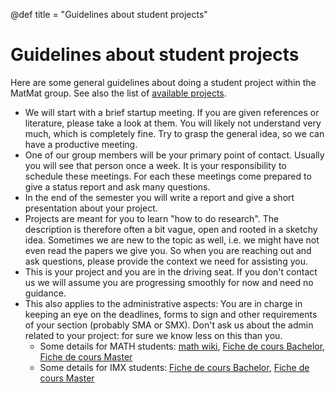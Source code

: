 @def title = "Guidelines about student projects"

# Guidelines about student projects

Here are some general guidelines about doing a student project within the MatMat group.
See also the list of [available projects](/student_projects).

- We will start with a brief startup meeting. If you are given references or literature,
  please take a look at them. You will likely not understand very much, which is
  completely fine. Try to grasp the general idea, so we can have a productive meeting.
- One of our group members will be your primary point of contact. Usually you will
  see that person once a week. It is your responsibility to schedule these meetings.
  For each these meetings come prepared to give a status report and ask many questions.
- In the end of the semester
  you will write a report and give a short presentation about your project.
- Projects are meant for you to learn "how to do research". The description is therefore
  often a bit vague, open and rooted in a sketchy idea. Sometimes we are new to the topic
  as well, i.e. we might have not even read the papers we give you. So when you are
  reaching out and ask questions, please provide the context we need for assisting you.
- This is your project and you are in the driving seat. If you don't contact us
  we will assume you are progressing smoothly for now and need no guidance.
- This also applies to the administrative aspects: You are in charge in keeping
  an eye on the deadlines, forms to sign and other requirements of your section
  (probably SMA or SMX). Don't ask us about the admin related to your project:
  for sure we know less on this than you.
  * Some details for MATH students: [math wiki](https://wiki.epfl.ch/sma/projet),
    [Fiche de cours Bachelor](https://edu.epfl.ch/coursebook/fr/projet-de-mathematiques-bachelor-MATH-397),
    [Fiche de cours Master](https://edu.epfl.ch/coursebook/fr/projet-de-mathematiques-master-MATH-498)
  * Some details for IMX students:
    [Fiche de cours Bachelor](https://edu.epfl.ch/studyplan/fr/bachelor/science-et-genie-des-materiaux/coursebook/projet-materiaux-MSE-390),
    [Fiche de cours Master](https://edu.epfl.ch/studyplan/fr/master/science-et-genie-des-materiaux/coursebook/projet-de-master-en-science-et-genie-des-materiaux-MSE-599)

